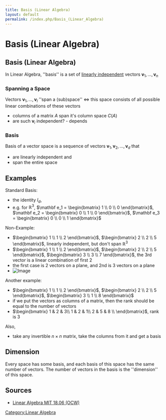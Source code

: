 ```yaml
---
title: Basis (Linear Algebra)
layout: default
permalink: /index.php/Basis_(Linear_Algebra)
---
```


# Basis (Linear Algebra)

## Basis (Linear Algebra)
In Linear Algebra, ''basis'' is a set of [linearly independent](Linear_Independence) vectors $\mathbf v_1, ...,  \mathbf v_n$ 


### Spanning a Space
Vectors $\mathbf v_1, ...,  \mathbf v_l$  ''span a (sub)space'' $\iff$ this space consists of all possible linear combinations of these vectors 
- columns of a matrix $A$ span it's column space $C(A)$
- are such $\mathbf v_i$ independent? - depends 


### Basis
Basis of a vector space is a sequence of vectors $\mathbf v_1, \mathbf v_2, ...,  \mathbf v_d$ that  
- are linearly independent and 
- span the entire space 


## Examples
Standard Basis: 
- the identity $I_d$,
- e.g. for $\mathbb R^3$, $\mathbf e_1 = \begin{bmatrix}
1 \\ 0 \\ 0 
\end{bmatrix}$, $\mathbf e_2 = \begin{bmatrix}
0 \\ 1 \\ 0 
\end{bmatrix}$, $\mathbf e_3 = \begin{bmatrix}
0 \\ 0 \\ 1 
\end{bmatrix}$


Non-Example:
- $\begin{bmatrix}
1 \\ 1 \\ 2 
\end{bmatrix}$, $\begin{bmatrix}
2 \\ 2 \\ 5 
\end{bmatrix}$, linearly independent, but don't span $\mathbb R^3$
- $\begin{bmatrix}
1 \\ 1 \\ 2 
\end{bmatrix}$, $\begin{bmatrix}
2 \\ 2 \\ 5 
\end{bmatrix}$, $\begin{bmatrix}
3 \\ 3 \\ 7 
\end{bmatrix}$, the 3rd vector is a linear combination of first 2 
- the first case is 2 vectors on a plane, and 2nd is 3 vectors on a plane
- <img src="http://habrastorage.org/files/328/4c6/a34/3284c6a346ff491e8ac295ec82ea1f91.png" alt="Image">


Another example: 
- $\begin{bmatrix}
1 \\ 1 \\ 2 
\end{bmatrix}$, $\begin{bmatrix}
2 \\ 2 \\ 5 
\end{bmatrix}$, $\begin{bmatrix}
3 \\ 1 \\ 8 
\end{bmatrix}$
- if we put the vectors as columns of a matrix, then the rank should be equal to the number of vectors 
- $\begin{bmatrix}
1 & 2 & 3\\
1 & 2 & 1\\ 
2 & 5 & 8 \\
\end{bmatrix}$, rank is 3



Also,
- take any invertible $n \times n$ matrix, take the columns from it and get a basis


## Dimension
Every space has some basis, and each basis of this space has the same number of vectors. The number of vectors in the basis is the ''dimension'' of this space.


## Sources
- [Linear Algebra MIT 18.06 (OCW)](Linear_Algebra_MIT_18.06_(OCW))

[Category:Linear Algebra](Category_Linear_Algebra)
